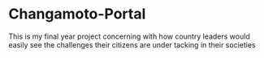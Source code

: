 # Changamoto-Portal
This is my final year project concerning with how country leaders would easily see the challenges their citizens are under tacking in their societies
